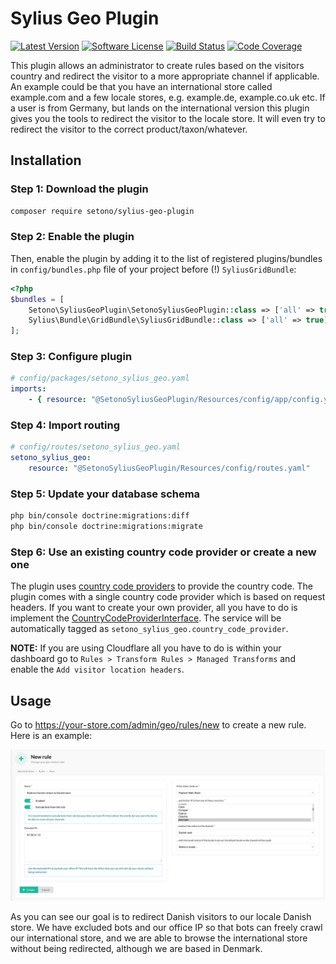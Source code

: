 # Sylius Geo Plugin

[![Latest Version][ico-version]][link-packagist]
[![Software License][ico-license]](LICENSE)
[![Build Status][ico-github-actions]][link-github-actions]
[![Code Coverage][ico-code-coverage]][link-code-coverage]

This plugin allows an administrator to create rules based on the visitors country and redirect the visitor to a more
appropriate channel if applicable. An example could be that you have an international store called example.com and a few
locale stores, e.g. example.de, example.co.uk etc. If a user is from Germany, but lands on the international version
this plugin gives you the tools to redirect the visitor to the locale store. It will even try to redirect the visitor
to the correct product/taxon/whatever.

## Installation

### Step 1: Download the plugin

```bash
composer require setono/sylius-geo-plugin
```

### Step 2: Enable the plugin

Then, enable the plugin by adding it to the list of registered plugins/bundles
in `config/bundles.php` file of your project before (!) `SyliusGridBundle`:

```php
<?php
$bundles = [
    Setono\SyliusGeoPlugin\SetonoSyliusGeoPlugin::class => ['all' => true],
    Sylius\Bundle\GridBundle\SyliusGridBundle::class => ['all' => true],
];
```

### Step 3: Configure plugin

```yaml
# config/packages/setono_sylius_geo.yaml
imports:
    - { resource: "@SetonoSyliusGeoPlugin/Resources/config/app/config.yaml" }
```

### Step 4: Import routing

```yaml
# config/routes/setono_sylius_geo.yaml
setono_sylius_geo:
    resource: "@SetonoSyliusGeoPlugin/Resources/config/routes.yaml"
```

### Step 5: Update your database schema

```bash
php bin/console doctrine:migrations:diff
php bin/console doctrine:migrations:migrate
```

### Step 6: Use an existing country code provider or create a new one

The plugin uses [country code providers](src/Provider) to provide the country code. The plugin comes with a single
country code provider which is based on request headers. If you want to create your own provider, all you have to do
is implement the [CountryCodeProviderInterface](src/Provider/CountryCodeProviderInterface.php). The service will be
automatically tagged as `setono_sylius_geo.country_code_provider`.

**NOTE:** If you are using Cloudflare all you have to do is within your dashboard go to
`Rules > Transform Rules > Managed Transforms` and enable the `Add visitor location headers`.

## Usage

Go to https://your-store.com/admin/geo/rules/new to create a new rule. Here is an example:

![Rule example](docs/images/rule.jpg)

As you can see our goal is to redirect Danish visitors to our locale Danish store. We have excluded bots and our
office IP so that bots can freely crawl our international store, and we are able to browse the international store
without being redirected, although we are based in Denmark.

[ico-version]: https://poser.pugx.org/setono/sylius-geo-plugin/v/stable
[ico-license]: https://poser.pugx.org/setono/sylius-geo-plugin/license
[ico-github-actions]: https://github.com/Setono/SyliusGeoPlugin/workflows/build/badge.svg
[ico-code-coverage]: https://codecov.io/gh/Setono/SyliusGeoPlugin/branch/master/graph/badge.svg

[link-packagist]: https://packagist.org/packages/setono/sylius-geo-plugin
[link-github-actions]: https://github.com/Setono/SyliusGeoPlugin/actions
[link-code-coverage]: https://codecov.io/gh/Setono/SyliusGeoPlugin
